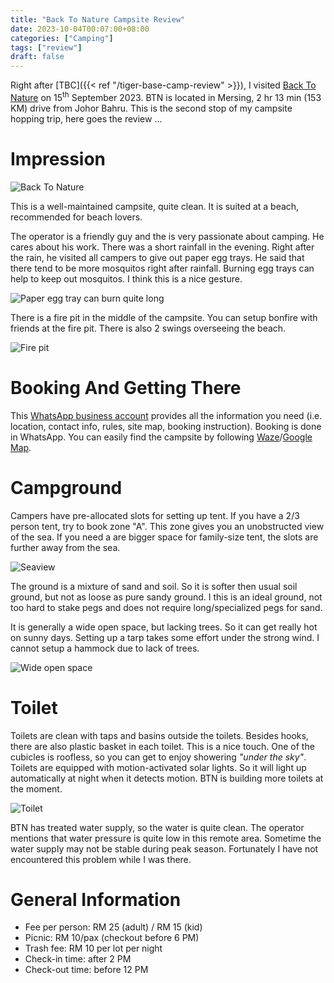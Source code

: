 ```yaml
---
title: "Back To Nature Campsite Review"
date: 2023-10-04T00:07:00+08:00
categories: ["Camping"]
tags: ["review"]
draft: false
---
```


 Right after [TBC]({{< ref "/tiger-base-camp-review" >}}), I visited [Back To Nature](https://www.facebook.com/backtonaturecampsite) on 15<sup>th</sup> September 2023. BTN is located in Mersing, 2 hr 13 min (153 KM) drive from Johor Bahru. This is the second stop of my campsite hopping trip, here goes the review ...

<!--more-->

# Impression

![Back To Nature](signboard.jpg "Back To Nature")

This is a well-maintained campsite, quite clean. It is suited at a beach, recommended for beach lovers.

The operator is a friendly guy and the is very passionate about camping. He cares about his work. There was a short rainfall in the evening. Right after the rain, he visited all campers to give out paper egg trays. He said that there tend to be more mosquitos right after rainfall. Burning egg trays can help to keep out mosquitos. I think this is a nice gesture.

![Paper egg tray can burn quite long](egg_tray.jpg "Paper egg tray can burn quite long")

There is a fire pit in the middle of the campsite. You can setup bonfire with friends at the fire pit. There is also 2 swings overseeing the beach.

![Fire pit](fire_pit.jpg "Fire pit")

# Booking And Getting There

This [WhatsApp business account](https://www.whatsapp.com/product/6913254825354642/601110212882) provides all the information you need (i.e. location, contact info, rules, site map, booking instruction). Booking is done in WhatsApp. You can easily find the campsite by following [Waze](https://ul.waze.com/ul?place=ChIJnc19vUJFxTEROoRSUnQsXS8&ll=2.59540780%2C103.78679370&navigate=yes&utm_campaign=default&utm_source=waze_website&utm_medium=lm_share_location)/[Google Map](https://maps.app.goo.gl/WD6ZnraFLotfu3SF9).

# Campground

Campers have pre-allocated slots for setting up tent. If you have a 2/3 person tent, try to book zone "A". This zone gives you an unobstructed view of the sea. If you need a are bigger space for family-size tent, the slots are further away from the sea.

![Seaview](seaview.jpg "Seaview")

The ground is a mixture of sand and soil. So it is softer then usual soil ground, but not as loose as pure sandy ground. I this is an ideal ground, not too hard to stake pegs and does not require long/specialized pegs for sand.

It is generally a wide open space, but lacking trees. So it can get really hot on sunny days. Setting up a tarp takes some effort under the strong wind. I cannot setup a hammock due to lack of trees.

![Wide open space](open_space.jpg "Wide open space")

# Toilet

Toilets are clean with taps and basins outside the toilets. Besides hooks, there are also plastic basket in each toilet. This is a nice touch. One of the cubicles is roofless, so you can get to enjoy showering _"under the sky"_. Toilets are equipped with motion-activated solar lights. So it will light up automatically at night when it detects motion. BTN is building more toilets at the moment.

![Toilet](toilet.jpg "Toilet")

BTN has treated water supply, so the water is quite clean. The operator mentions that water pressure is quite low in this remote area. Sometime the water supply may not be stable during peak season. Fortunately I have not encountered this problem while I was there.

# General Information

* Fee per person: RM 25 (adult) / RM 15 (kid)
* Picnic: RM 10/pax (checkout before 6 PM)
* Trash fee: RM 10 per lot per night
* Check-in time: after 2 PM
* Check-out time: before 12 PM